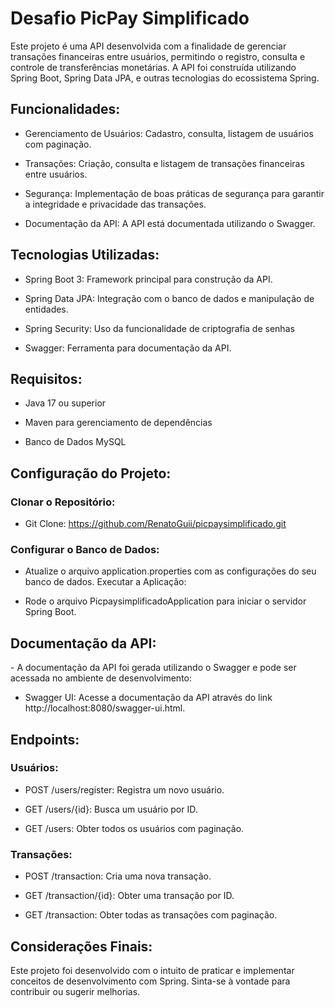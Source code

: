 <h1>Desafio PicPay Simplificado</h1>
Este projeto é uma API desenvolvida com a finalidade de gerenciar transações financeiras entre usuários, permitindo o registro, consulta e controle de transferências monetárias. A API foi construída utilizando Spring Boot, Spring Data JPA, e outras tecnologias do ecossistema Spring.

<h2>Funcionalidades:</h2>

- Gerenciamento de Usuários: Cadastro, consulta, listagem de usuários com paginação.
  
- Transações: Criação, consulta e listagem de transações financeiras entre usuários.
  
- Segurança: Implementação de boas práticas de segurança para garantir a integridade e privacidade das transações.
  
- Documentação da API: A API está documentada utilizando o Swagger.

<h2>Tecnologias Utilizadas:</h2>

-  Spring Boot 3: Framework principal para construção da API.
  
-  Spring Data JPA: Integração com o banco de dados e manipulação de entidades.
  
-  Spring Security: Uso da funcionalidade de criptografia de senhas
  
-  Swagger: Ferramenta para documentação da API.

<h2>Requisitos:</h2>

- Java 17 ou superior
  
- Maven para gerenciamento de dependências
  
- Banco de Dados MySQL

<h2>Configuração do Projeto:</h2>

<h3>Clonar o Repositório:</h3>

- Git Clone: https://github.com/RenatoGuii/picpaysimplificado.git

<h3>Configurar o Banco de Dados:</h3>

- Atualize o arquivo application.properties com as configurações do seu banco de dados.
Executar a Aplicação:

- Rode o arquivo PicpaysimplificadoApplication para iniciar o servidor Spring Boot.

<h2>Documentação da API:</h2>
- A documentação da API foi gerada utilizando o Swagger e pode ser acessada no ambiente de desenvolvimento:

- Swagger UI: Acesse a documentação da API através do link http://localhost:8080/swagger-ui.html.

<h2>Endpoints:</h2>

<h3>Usuários:</h3>

- POST /users/register: Registra um novo usuário.

- GET /users/{id}: Busca um usuário por ID.

- GET /users: Obter todos os usuários com paginação.

<h3>Transações:</h3>

- POST /transaction: Cria uma nova transação.

- GET /transaction/{id}: Obter uma transação por ID.

- GET /transaction: Obter todas as transações com paginação.

<h2>Considerações Finais:</h2>
Este projeto foi desenvolvido com o intuito de praticar e implementar conceitos de desenvolvimento com Spring. Sinta-se à vontade para contribuir ou sugerir melhorias.
